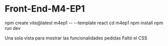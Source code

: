 # Front-End-M4-EP1
npm create vite@latest m4ep1 -- --template react
cd m4ep1
npm install
npm run dev

Una sola vista para mostrar las funcionalidades pedidas
Faltó el CSS